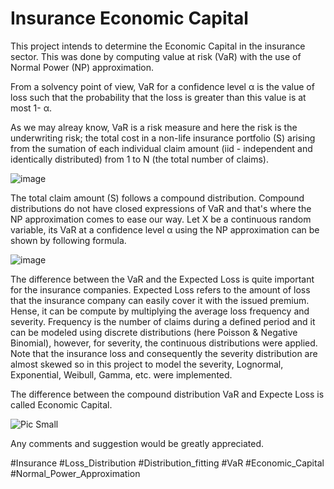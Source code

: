 # Insurance Economic Capital


This project intends to determine the Economic Capital in the insurance sector. This was done by computing value at risk (VaR) with the use of Normal Power (NP) approximation.

From a solvency point of view, VaR for a confidence level α is the value of loss such that the probability that the loss is greater than this value is at most 1- α.

As we may alreay know, VaR is a risk measure and here the risk is the underwriting risk; the total cost in a non-life insurance portfolio (S) arising from the sumation of each individual claim amount (iid - independent and identically distributed) from 1 to N (the total number of claims).

![image](https://user-images.githubusercontent.com/77916301/179453731-4c91bc5e-7588-4abc-baef-bd36e1eb4854.png)

The total claim amount (S) follows a compound distribution. Compound distributions do not have closed expressions of VaR and that's where the NP approximation comes to ease our way. Let X be a continuous random variable, its VaR at a confidence level α using the NP approximation can be shown by following formula.

![image](https://user-images.githubusercontent.com/77916301/179452523-7b8902e5-6090-4c65-b345-5f34321262db.png)


The difference between the VaR and the Expected Loss is quite important for the insurance companies. Expected Loss refers to the amount of loss that the insurance company can easily cover it with the issued premium. Hense, it can be compute by multiplying the average loss frequency and severity. Frequency is the number of claims during a defined period and it can be modeled using discrete distributions (here Poisson & Negative Binomial), however, for severity, the continuous distributions were applied. Note that the insurance loss and consequently the severity distribution are almost skewed so in this project to model the severity, Lognormal, Exponential, Weibull, Gamma, etc. were implemented. 

The difference between the compound distribution VaR and Expecte Loss is called Economic Capital.

![Pic Small](https://user-images.githubusercontent.com/77916301/179454748-e8b84645-b5b0-4d5f-a8e7-9cae31b836cf.jpeg)

Any comments and suggestion would be greatly appreciated.

#Insurance #Loss_Distribution #Distribution_fitting #VaR #Economic_Capital #Normal_Power_Approximation
